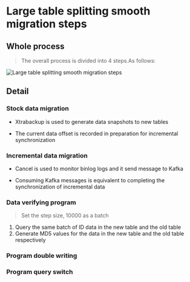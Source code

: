 # Large table splitting smooth migration steps

## Whole process
> The overall process is divided into 4 steps.As follows:

![Large table splitting smooth migration steps](../Material/image/Large%20table%20splitting%20smooth%20migration%20steps%20—%20Whole%20Process.png)

## Detail
### Stock data migration

* Xtrabackup is used to generate data snapshots to new tables

* The current data offset is recorded in preparation for incremental synchronization

### Incremental data migration

* Cancel is used to monitor binlog logs and it send message to Kafka

* Consuming Kafka messages is equivalent to completing the synchronization of incremental data

### Data verifying program
> Set the step size, 10000 as a batch

1. Query the same batch of ID data in the new table and the old table
2. Generate MD5 values for the data in the new table and the old table respectively


### Program double writing

### Program query switch


